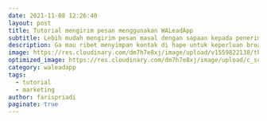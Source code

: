 ```yaml
---
date: 2021-11-08 12:26:40
layout: post
title: Tutorial mengirim pesan menggunakan WALeadApp
subtitle: Lebih mudah mengirim pesan masal dengan sapaan kepada penerima pesan.
description: Ga mau ribet menyimpan kontak di hape untuk keperluan broadcast, WALeadApp solusinya, pesan broadcast rasa privat.
image: https://res.cloudinary.com/dm7h7e8xj/image/upload/v1559822138/theme9_v273a9.jpg
optimized_image: https://res.cloudinary.com/dm7h7e8xj/image/upload/c_scale,w_380/v1559822138/theme9_v273a9.jpg
category: waleadapp
tags:
  - tutorial
  - marketing
author: farispriadi
paginate: true
---
```













